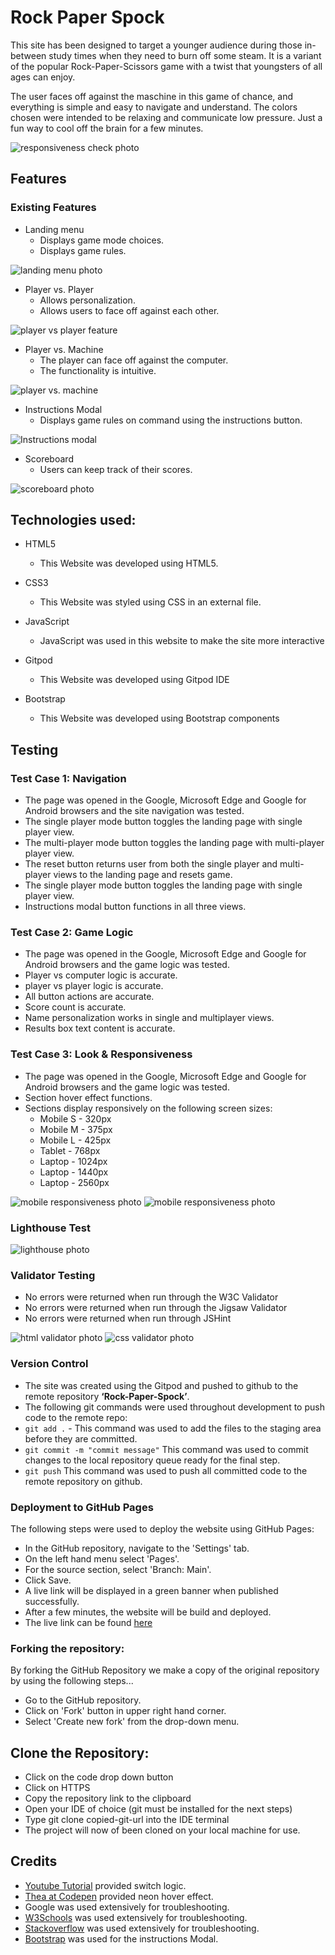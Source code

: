 # Rock Paper Spock


This site has been designed to target a younger audience during those in-between study times when they need to burn off some steam. It is a variant of the popular Rock-Paper-Scissors game with a twist that youngsters of all ages can enjoy. 

The user faces off against the maschine in this game of chance, and everything is simple and easy to navigate and understand. The colors chosen were intended to be relaxing and communicate low pressure. Just a fun way to cool off the brain for a few minutes.


![responsiveness check photo](assets/responsive.PNG)

## Features

### Existing Features

- Landing menu
    - Displays game mode choices.
    - Displays game rules.

![landing menu photo](assets/landing.jpg)

- Player vs. Player
    - Allows personalization.
    - Allows users to face off against each other.

![player vs player feature](assets/pvp.jpg)

- Player vs. Machine
    - The player can face off against the computer. 
    - The functionality is intuitive.

![player vs. machine](assets/playervsmachine.jpg)

- Instructions Modal
    - Displays game rules on command using the instructions button.

![Instructions modal](assets/modal.jpg)

- Scoreboard
    - Users can keep track of their scores. 

![scoreboard photo](assets/scoreboard.jpg)


## Technologies used:
* HTML5
  * This Website was developed using HTML5.

* CSS3 
  * This Website was styled using CSS in an external file.

* JavaScript
  * JavaScript was used in this website to make the site more interactive

* Gitpod
  * This Website was developed using Gitpod IDE

* Bootstrap
  * This Website was developed using Bootstrap components


## Testing

### Test Case 1: Navigation

- The page was opened in the Google, Microsoft Edge and Google for Android browsers and the site navigation was tested. 
- The single player mode button toggles the landing page with single player view.
- The multi-player mode button toggles the landing page with multi-player player view.
- The reset button returns user from both the single player and multi-player views to the landing page and resets game.
- The single player mode button toggles the landing page with single player view.
- Instructions modal button functions in all three views.

### Test Case 2: Game Logic

- The page was opened in the Google, Microsoft Edge and Google for Android browsers and the game logic was tested.
- Player vs computer logic is accurate.
- player vs player logic is accurate.
- All button actions are accurate.
- Score count is accurate.
- Name personalization works in single and multiplayer views.
- Results box text content is accurate.

### Test Case 3: Look & Responsiveness
- The page was opened in the Google, Microsoft Edge and Google for Android browsers and the game logic was tested.
- Section hover effect functions.
- Sections display responsively on the following screen sizes:
    * Mobile S - 320px
    * Mobile M - 375px
    * Mobile L - 425px
    * Tablet - 768px
    * Laptop - 1024px
    * Laptop - 1440px
    * Laptop - 2560px 

![mobile responsiveness photo](assets/mresponse.jpg)
![mobile responsiveness photo](assets/lresponse.jpg)


### Lighthouse Test
![lighthouse photo](assets/lighthouse.PNG)

### Validator Testing
- No errors were returned when run through the W3C Validator
- No errors were returned when run through the Jigsaw Validator
- No errors were returned when run through JSHint

![html validator photo](assets/htmlvalidator.PNG)
![css validator photo](assets/cssvalidator.PNG)

### Version Control
* The site was created using the Gitpod and pushed to github to the remote repository **‘Rock-Paper-Spock’**.
* The following git commands were used throughout development to push code to the remote repo:
* `git add .` - This command was used to add the files to the staging area before they are committed.
* `git commit -m "commit message"` This command was used to commit changes to the local repository queue ready for the final step.
* `git push` This command was used to push all committed code to the remote repository on github.


### Deployment to GitHub Pages 
 The following steps were used to deploy the website using GitHub Pages:

* In the GitHub repository, navigate to the 'Settings' tab.
* On the left hand menu select 'Pages'.
* For the source section, select 'Branch: Main'.
* Click Save.
* A live link will be displayed in a green banner when published successfully. 
* After a few minutes, the website will be build and deployed.
* The live link can be found [here](https://rogerwdavis.github.io/rockpaperspock.github.io/)

### Forking the repository:
By forking the GitHub Repository we make a copy of the original repository by using the following steps...
* Go to the GitHub repository.
* Click on 'Fork' button in upper right hand corner.
* Select 'Create new fork' from the drop-down menu.

## Clone the Repository:
* Click on the code drop down button
* Click on HTTPS
* Copy the repository link to the clipboard
* Open your IDE of choice (git must be installed for the next steps)
* Type git clone copied-git-url into the IDE terminal
* The project will now of been cloned on your local machine for use.

## Credits

- [Youtube Tutorial](https://www.youtube.com/watch?v=n1_vHArDBRA) provided switch logic.
- [Thea at Codepen](https://codepen.io/HighFlyer/pen/WNXRZBv) provided neon hover effect.
- Google was used extensively for troubleshooting.
- [W3Schools](https://www.w3schools.com/) was used extensively for troubleshooting.
- [Stackoverflow](https://stackoverflow.com/) was used extensively for troubleshooting.
- [Bootstrap](https://getbootstrap.com/docs/5.2/components/modal/) was used for the instructions Modal.



